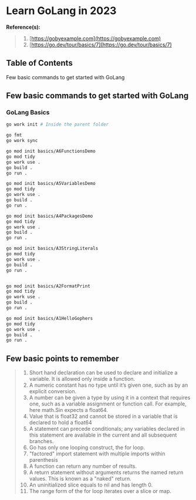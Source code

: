 # Learn GoLang in 2023

**Reference(s):**

> 1. [https://gobyexample.com](https://gobyexample.com)
> 1. [https://go.dev/tour/basics/7](https://go.dev/tour/basics/7)

## Table of Contents

Few basic commands to get started with GoLang

## Few basic commands to get started with GoLang

### GoLang Basics

```bash
go work init # Inside the parent folder

go fmt
go work sync

go mod init basics/A6FunctionsDemo
go mod tidy
go work use .
go build .
go run .

go mod init basics/A5VariablesDemo
go mod tidy
go work use .
go build .
go run .

go mod init basics/A4PackagesDemo
go mod tidy
go work use .
go build .
go run .

go mod init basics/A3StringLiterals
go mod tidy
go work use .
go build .
go run .


go mod init basics/A2FormatPrint
go mod tidy
go work use .
go build .
go run .

go mod init basics/A1HelloGophers
go mod tidy
go work use .
go build .
go run .
```

## Few basic points to remember

> 1. Short hand declaration can be used to declare and initialize a variable. It is allowed only inside a function.
> 1. A numeric constant has no type until it’s given one, such as by an explicit conversion.
> 1. A number can be given a type by using it in a context that requires one, such as a variable assignment or function call. For example, here math.Sin expects a float64.
> 1. Value that is float32 and cannot be stored in a variable that is declared to hold a float64
> 1. A statement can precede conditionals; any variables declared in this statement are available in the current and all subsequent branches.
> 1. Go has only one looping construct, the for loop.
> 1. "factored" import statement with multiple imports within parenthesis
> 1. A function can return any number of results.
> 1. A return statement without arguments returns the named return values. This is known as a "naked" return.
> 1. An uninitialized slice equals to nil and has length 0.
> 1. The range form of the for loop iterates over a slice or map.
